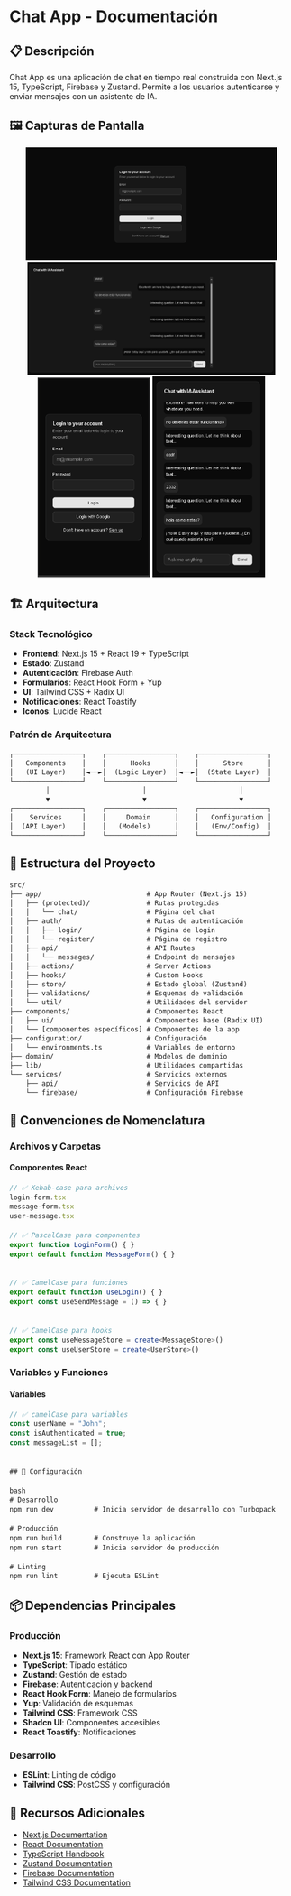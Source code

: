 # Chat App - Documentación

## 📋 Descripción

Chat App es una aplicación de chat en tiempo real construida con Next.js 15, TypeScript, Firebase y Zustand. Permite a los usuarios autenticarse y enviar mensajes con un asistente de IA.

## 🖼️ Capturas de Pantalla

<div align="center">
  <img src="screenshots/login_browser.png" alt="Login Screen" height="200" />
  <img src="screenshots/chat_browser.png" alt="Chat Interface" height="200" />
  <img src="screenshots/login_mobile.png" alt="Register Screen" width="200" />
  <img src="screenshots/chat_mobile.png" alt="Mobile View" width="200" />
</div>

## 🏗️ Arquitectura

### Stack Tecnológico
- **Frontend**: Next.js 15 + React 19 + TypeScript
- **Estado**: Zustand
- **Autenticación**: Firebase Auth
- **Formularios**: React Hook Form + Yup
- **UI**: Tailwind CSS + Radix UI
- **Notificaciones**: React Toastify
- **Iconos**: Lucide React

### Patrón de Arquitectura
```
┌─────────────────┐    ┌─────────────────┐    ┌─────────────────┐
│   Components    │    │      Hooks      │    │      Store      │
│   (UI Layer)    │◄──►│  (Logic Layer)  │◄──►│  (State Layer)  │
└─────────────────┘    └─────────────────┘    └─────────────────┘
         │                       │                       │
         ▼                       ▼                       ▼
┌─────────────────┐    ┌─────────────────┐    ┌─────────────────┐
│    Services     │    │     Domain      │    │   Configuration │
│  (API Layer)    │    │   (Models)      │    │   (Env/Config)  │
└─────────────────┘    └─────────────────┘    └─────────────────┘
```

## 📁 Estructura del Proyecto

```
src/
├── app/                          # App Router (Next.js 15)
│   ├── (protected)/              # Rutas protegidas
│   │   └── chat/                 # Página del chat
│   ├── auth/                     # Rutas de autenticación
│   │   ├── login/                # Página de login
│   │   └── register/             # Página de registro
│   ├── api/                      # API Routes
│   │   └── messages/             # Endpoint de mensajes
│   ├── actions/                  # Server Actions
│   ├── hooks/                    # Custom Hooks
│   ├── store/                    # Estado global (Zustand)
│   ├── validations/              # Esquemas de validación
│   └── util/                     # Utilidades del servidor
├── components/                   # Componentes React
│   ├── ui/                       # Componentes base (Radix UI)
│   └── [componentes específicos] # Componentes de la app
├── configuration/                # Configuración
│   └── environments.ts           # Variables de entorno
├── domain/                       # Modelos de dominio
├── lib/                          # Utilidades compartidas
└── services/                     # Servicios externos
    ├── api/                      # Servicios de API
    └── firebase/                 # Configuración Firebase
```

## 📝 Convenciones de Nomenclatura

### Archivos y Carpetas

#### Componentes React
```typescript
// ✅ Kebab-case para archivos
login-form.tsx
message-form.tsx
user-message.tsx

// ✅ PascalCase para componentes
export function LoginForm() { }
export default function MessageForm() { }


// ✅ CamelCase para funciones
export default function useLogin() { }
export const useSendMessage = () => { }


// ✅ CamelCase para hooks
export const useMessageStore = create<MessageStore>()
export const useUserStore = create<UserStore>()
```

### Variables y Funciones

#### Variables
```typescript
// ✅ camelCase para variables
const userName = "John";
const isAuthenticated = true;
const messageList = [];


## 🔧 Configuración

bash
# Desarrollo
npm run dev          # Inicia servidor de desarrollo con Turbopack

# Producción
npm run build        # Construye la aplicación
npm run start        # Inicia servidor de producción

# Linting
npm run lint         # Ejecuta ESLint
```

## 📦 Dependencias Principales

### Producción
- **Next.js 15**: Framework React con App Router
- **TypeScript**: Tipado estático
- **Zustand**: Gestión de estado
- **Firebase**: Autenticación y backend
- **React Hook Form**: Manejo de formularios
- **Yup**: Validación de esquemas
- **Tailwind CSS**: Framework CSS
- **Shadcn UI**: Componentes accesibles
- **React Toastify**: Notificaciones

### Desarrollo
- **ESLint**: Linting de código
- **Tailwind CSS**: PostCSS y configuración

## 📖 Recursos Adicionales

- [Next.js Documentation](https://nextjs.org/docs)
- [React Documentation](https://react.dev/)
- [TypeScript Handbook](https://www.typescriptlang.org/docs/)
- [Zustand Documentation](https://github.com/pmndrs/zustand)
- [Firebase Documentation](https://firebase.google.com/docs)
- [Tailwind CSS Documentation](https://tailwindcss.com/docs)
